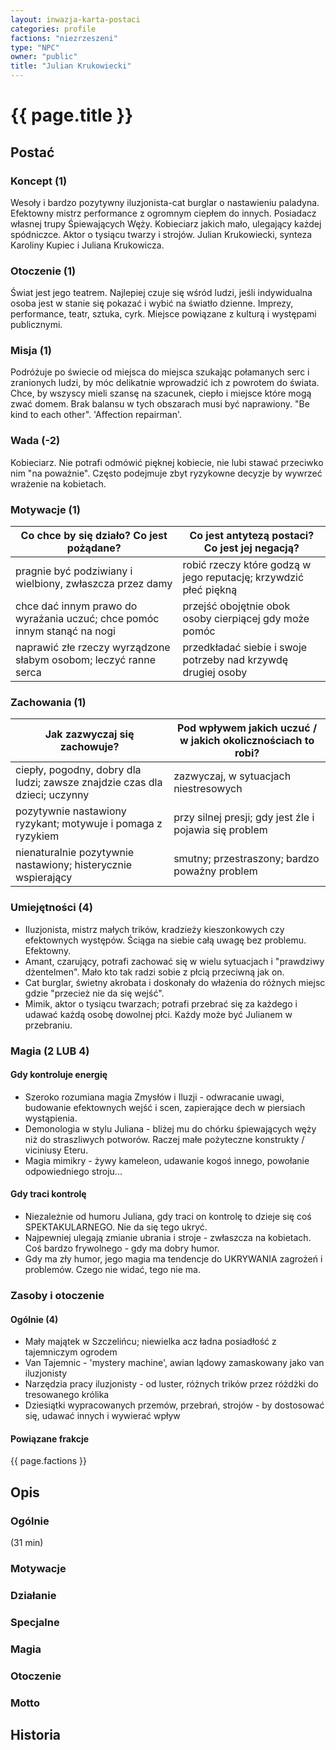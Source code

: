 ```yaml
---
layout: inwazja-karta-postaci
categories: profile
factions: "niezrzeszeni"
type: "NPC"
owner: "public"
title: "Julian Krukowiecki"
---
```


# {{ page.title }}

## Postać

### Koncept (1)

Wesoły i bardzo pozytywny iluzjonista-cat burglar o nastawieniu paladyna. Efektowny mistrz performance z ogromnym ciepłem do innych. Posiadacz własnej trupy Śpiewających Węży. Kobieciarz jakich mało, ulegający każdej spódniczce. Aktor o tysiącu twarzy i strojów. Julian Krukowiecki, synteza Karoliny Kupiec i Juliana Krukowicza.

### Otoczenie (1)

Świat jest jego teatrem. Najlepiej czuje się wśród ludzi, jeśli indywidualna osoba jest w stanie się pokazać i wybić na światło dzienne. Imprezy, performance, teatr, sztuka, cyrk. Miejsce powiązane z kulturą i występami publicznymi.

### Misja (1)

Podróżuje po świecie od miejsca do miejsca szukając połamanych serc i zranionych ludzi, by móc delikatnie wprowadzić ich z powrotem do świata. Chce, by wszyscy mieli szansę na szacunek, ciepło i miejsce które mogą zwać domem. Brak balansu w tych obszarach musi być naprawiony. "Be kind to each other". 'Affection repairman'.

### Wada (-2)

Kobieciarz. Nie potrafi odmówić pięknej kobiecie, nie lubi stawać przeciwko nim "na poważnie". Często podejmuje zbyt ryzykowne decyzje by wywrzeć wrażenie na kobietach.

### Motywacje (1)

| Co chce by się działo? Co jest pożądane?                 | Co jest antytezą postaci? Co jest jej negacją?               |
|----------------------------------------------------------|--------------------------------------------------------------|
| pragnie być podziwiany i wielbiony, zwłaszcza przez damy | robić rzeczy które godzą w jego reputację; krzywdzić płeć piękną |
| chce dać innym prawo do wyrażania uczuć; chce pomóc innym stanąć na nogi | przejść obojętnie obok osoby cierpiącej gdy może pomóc |
| naprawić złe rzeczy wyrządzone słabym osobom; leczyć ranne serca | przedkładać siebie i swoje potrzeby nad krzywdę drugiej osoby |

### Zachowania (1)

| Jak zazwyczaj się zachowuje?                             | Pod wpływem jakich uczuć / w jakich okolicznościach to robi? |
|----------------------------------------------------------|--------------------------------------------------------------|
| ciepły, pogodny, dobry dla ludzi; zawsze znajdzie czas dla dzieci; uczynny | zazwyczaj, w sytuacjach niestresowych |
| pozytywnie nastawiony ryzykant; motywuje i pomaga z ryzykiem | przy silnej presji; gdy jest źle i pojawia się problem |
| nienaturalnie pozytywnie nastawiony; histerycznie wspierający | smutny; przestraszony; bardzo poważny problem |

### Umiejętności (4)

* Iluzjonista, mistrz małych trików, kradzieży kieszonkowych czy efektownych występów. Ściąga na siebie całą uwagę bez problemu. Efektowny.
* Amant, czarujący, potrafi zachować się w wielu sytuacjach i "prawdziwy dżentelmen". Mało kto tak radzi sobie z płcią przeciwną jak on.
* Cat burglar, świetny akrobata i doskonały do włażenia do różnych miejsc gdzie "przecież nie da się wejść".
* Mimik, aktor o tysiącu twarzach; potrafi przebrać się za każdego i udawać każdą osobę dowolnej płci. Każdy może być Julianem w przebraniu.

### Magia (2 LUB 4)

#### Gdy kontroluje energię

* Szeroko rozumiana magia Zmysłów i Iluzji - odwracanie uwagi, budowanie efektownych wejść i scen, zapierające dech w piersiach wystąpienia.
* Demonologia w stylu Juliana - bliżej mu do chórku śpiewających węży niż do straszliwych potworów. Raczej małe pożyteczne konstrukty / viciniusy Eteru.
* Magia mimikry - żywy kameleon, udawanie kogoś innego, powołanie odpowiedniego stroju...

#### Gdy traci kontrolę

* Niezależnie od humoru Juliana, gdy traci on kontrolę to dzieje się coś SPEKTAKULARNEGO. Nie da się tego ukryć.
* Najpewniej ulegają zmianie ubrania i stroje - zwłaszcza na kobietach. Coś bardzo frywolnego - gdy ma dobry humor.
* Gdy ma zły humor, jego magia ma tendencje do UKRYWANIA zagrożeń i problemów. Czego nie widać, tego nie ma.

### Zasoby i otoczenie

#### Ogólnie (4)

* Mały majątek w Szczelińcu; niewielka acz ładna posiadłość z tajemniczym ogrodem
* Van Tajemnic - 'mystery machine', awian lądowy zamaskowany jako van iluzjonisty
* Narzędzia pracy iluzjonisty - od luster, różnych trików przez różdżki do tresowanego królika
* Dziesiątki wypracowanych przemów, przebrań, strojów - by dostosować się, udawać innych i wywierać wpływ

#### Powiązane frakcje

{{ page.factions }}

## Opis

### Ogólnie

(31 min)

### Motywacje


### Działanie


### Specjalne


### Magia


### Otoczenie


### Motto


## Historia
